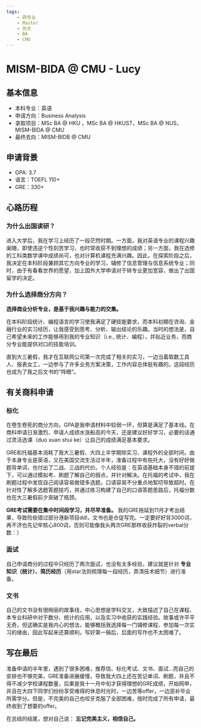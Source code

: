 ```yaml
---
tags:
    - 跨专业
    - Master
    - 外文
    - BA
    - CMU
---
```


# MISM-BIDA @ CMU - Lucy

## 基本信息

- 本科专业：英语
- 申请方向：Business Analysis
- 录取项目：MSc BA @ HKU ，MSc BA @ HKUST，MSc BA @ NUS，MISM-BIDA @ CMU
- 最终去向：MISM-BIDB @ CMU

## 申请背景

- GPA: 3.7
- 语言：TOEFL 110+
- GRE：330+


## 心路历程

### 为什么出国读研？
进入大学后，我在学习上经历了一段茫然时期。一方面，我对英语专业的课程兴趣阑珊，即使违逆个性刻苦学习，也时常收获不到理想的成绩；另一方面，我在选修的工科类数学课中成绩尚可，也对计算机课程充满兴趣。因此，在探索阶段之后，我决定在本科阶段兼顾其它方向专业的学习，辅修了信息管理与信息系统专业；同时，由于有看看世界的愿望，加上国外大学申请对于转专业更加宽容，做出了出国留学的决定。

### 为什么选择商分方向？
**选择商业分析专业，是基于我兴趣与能力的交集。**

在本科阶段统计、编程语言的学习使我满足了硬技能要求，而本科初期在咨询、金融行业的实习经历，让我感受到思考、分析、输出结论的乐趣。当时的想法是，自己希望未来的工作能够用到我的专业知识（i.e., 统计、编程），并贴近业务，而商分专业能提供对口的技能培训。

直到大三暑假，我才在互联网公司第一次完成了相关的实习，一边当着取数工具人、报表女工，一边参与了许多业务方案决策，工作内容总体挺有趣的。这段经历也成为了我之后文书的“阵眼”。

## 有关商科申请

### 标化
在卷生卷死的商分方向，GPA是我申请材料中较弱一环，但算是满足了基本线。在商科申请日渐激烈、申请人成绩水涨船高的今天，还是建议好好学习，必要的话通过灵活选课（duo xuan shui ke）让自己的成绩满足基本要求。

GRE和托福基本消耗了我大三暑假、大四上半学期除实习、课程外的全部时间。由于本身专业是英语，又在美国交流生活过半年，准备过程中有些托大，没有好好做题背单词，也付出了二战、三战的代价。个人经验是：在英语基础本身不错的前提下，可以通过模拟考、刷题了解自己的弱点，并针对解决。在托福的考试中，我在刷题过程中发现自己阅读容易做错多选题，口语容易不分重点地絮叨导致超时。在针对性了解多选题答题技巧，并通过练习构建了自己的口语答题思路后，托福分数也在大三暑假前夕突破了瓶颈。

**GRE考试需要在集中时间段学习，并尽早准备。** 我的GRE拖延到11月才考出结果，导致险些错过部分港新项目ddl，文书也是仓促写完。一定要好好背3000词，再不济也先记牢核心800词，否则可能像我头两次GRE那样收获炸裂的verbal分数：）

### 面试
自己申请商分的过程中只经历了两次面试，也没有太多经验，建议就是针对 **专业知识（统计）、简历经历**（用star法则梳理每一段经历，弄清技术细节）进行准备。

### 文书
自己的文书没有很绚丽的故事线，中心思想是学科交叉，大致描述了自己在课程、本专业科研中对于数分、统计的应用，以及实习中收获的实践经验。故事或许平平无奇，但这确实是我内心的想法，能够概括我选择每一门辅修课程、参加每一次实习的缘由，因此写起来还算顺利。写好第一稿后，后面的写作也不太困难了。

## 写在最后
准备申请的半年里，遇到了很多困难，推荐信、标化考试、文书、面试…而自己的安排也不够完美，GRE准备进展缓慢，导致我大四上还在苦记单词、刷题，并且不得不减少学校课程数量，后果是我十一月中旬才获得理想的GRE成绩，开始网申，并且在大四下同学们纷纷享受难得的休息时光时，一边苦等offer，一边恶补毕业所需学分。但是，不完美的自己也咬牙克服了全部困难，按时完成了所有申请，最终收到了想要的offer。

在总结的结尾，想对自己说： **忘记完美主义，相信自己。**